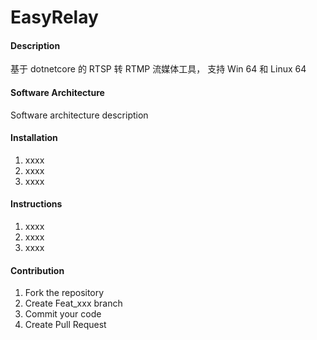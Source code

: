 # EasyRelay

#### Description
基于 dotnetcore 的 RTSP 转 RTMP 流媒体工具， 支持 Win 64 和 Linux 64

#### Software Architecture
Software architecture description

#### Installation

1. xxxx
2. xxxx
3. xxxx

#### Instructions

1. xxxx
2. xxxx
3. xxxx

#### Contribution

1. Fork the repository
2. Create Feat_xxx branch
3. Commit your code
4. Create Pull Request
